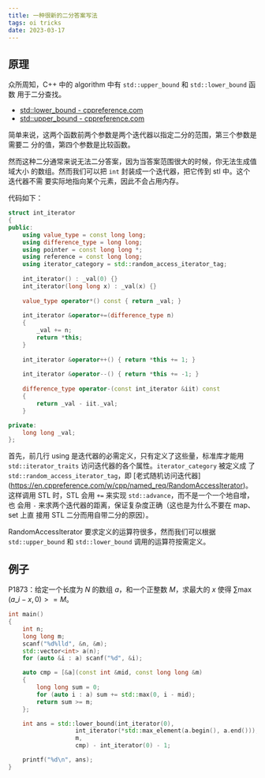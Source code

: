 ```yaml
---
title: 一种很新的二分答案写法
tags: oi tricks
date: 2023-03-17
---
```


## 原理

众所周知，C++ 中的 algorithm 中有 `std::upper_bound` 和 `std::lower_bound` 函数
用于二分查找。

- [std::lower\_bound - cppreference.com](https://en.cppreference.com/w/cpp/algorithm/lower_bound)
- [std::upper\_bound - cppreference.com](https://en.cppreference.com/w/cpp/algorithm/upper_bound)

简单来说，这两个函数前两个参数是两个迭代器以指定二分的范围，第三个参数是需要二
分的值，第四个参数是比较函数。

然而这种二分通常来说无法二分答案，因为当答案范围很大的时候，你无法生成值域大小
的数组。然而我们可以把 `int` 封装成一个迭代器，把它传到 stl 中。这个迭代器不需
要实际地指向某个元素，因此不会占用内存。

代码如下：

```cpp
struct int_iterator
{
public:
	using value_type = const long long;
	using difference_type = long long;	
	using pointer = const long long *;
	using reference = const long long;
	using iterator_category = std::random_access_iterator_tag;
	
	int_iterator() : _val(0) {}
	int_iterator(long long x) : _val(x) {}
	
	value_type operator*() const { return _val; }
	
	int_iterator &operator+=(difference_type n)
	{
		_val += n;
		return *this;
	}
	
	int_iterator &operator++() { return *this += 1; }
	
	int_iterator &operator--() { return *this += -1; }
	
	difference_type operator-(const int_iterator &iit) const
	{
		return _val - iit._val;
	}

private:
	long long _val;
};
```

首先，前几行 using 是迭代器的必需定义，只有定义了这些量，标准库才能用 
`std::iterator_traits` 访问迭代器的各个属性。`iterator_category` 被定义成
了 `std::random_access_iterator_tag`，即
[老式随机访问迭代器] (https://en.cppreference.com/w/cpp/named_req/RandomAccessIterator)。
这样调用 STL 时，STL 会用 `+=` 来实现 `std::advance`，而不是一个一个地自增，也
会用 `-` 来求两个迭代器的距离，保证复杂度正确（这也是为什么不要在 map、set 上直
接用 STL 二分而用自带二分的原因）。

RandomAccessIterator 要求定义的运算符很多，然而我们可以根据 `std::upper_bound` 
和 `std::lower_bound` 调用的运算符按需定义。

## 例子

P1873：给定一个长度为 $N$ 的数组 $a$，和一个正整数 $M$，求最大的 $x$ 使得 
$\sum \max\left(a\_i-x, 0\right) >= M$。

```cpp
int main()
{
	int n;
	long long m;
	scanf("%d%lld", &n, &m);
	std::vector<int> a(n);
	for (auto &i : a) scanf("%d", &i);

	auto cmp = [&a](const int &mid, const long long &m)
	{
		long long sum = 0;
		for (auto i : a) sum += std::max(0, i - mid);
		return sum >= m;
	};

	int ans = std::lower_bound(int_iterator(0), 
				   int_iterator(*std::max_element(a.begin(), a.end())), 
				   m, 
				   cmp) - int_iterator(0) - 1;

	printf("%d\n", ans);
}
```
